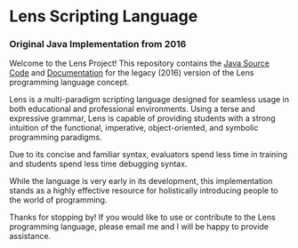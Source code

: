 # Lens Scripting Language
### Original Java Implementation from 2016

Welcome to the Lens Project! This repository contains the [Java Source Code](src/main/java/net/rvanasa/lens) and [Documentation](documentation.pdf) for the legacy (2016) version of the Lens programming language concept.

Lens is a multi-paradigm scripting language designed for seamless usage in both educational and professional environments. 
Using a terse and expressive grammar, Lens is capable of providing students with a strong intuition of the functional, imperative, object-oriented, and symbolic programming paradigms. 

Due to its concise and familiar syntax, evaluators spend less time in training and students spend less time debugging syntax. 

While the language is very early in its development, this implementation stands as a highly effective resource for holistically introducing people to the world of programming.

Thanks for stopping by! If you would like to use or contribute to the Lens programming language, please email me and I will be happy to provide assistance. 
